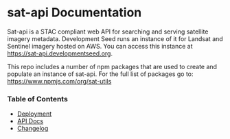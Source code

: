 

# sat-api Documentation

Sat-api is a STAC compliant web API for searching and serving satellite imagery metadata. Development Seed runs an instance of it for Landsat and Sentinel imagery hosted on AWS. You can access this instance at https://sat-api.developmentseed.org.

This repo includes a number of npm packages that are used to create and populate an instance of sat-api. For the full list of packages go to:
https://www.npmjs.com/org/sat-utils

### Table of Contents 

* [Deployment](https://github.com/sat-utils/sat-api-deployment)
* [API Docs](api.md)
* [Changelog](../CHANGELOG.md)

